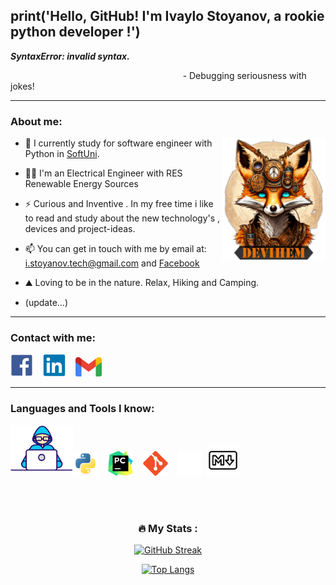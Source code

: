 ## print('Hello, GitHub! I'm Ivaylo Stoyanov, a rookie python developer !')
***SyntaxError: invalid syntax.***

 ‎ ‎‎‎ ‎ ‎‎‎ ‎ ‎  ‎ ‎‎‎ ‎ ‎ ‎‎‎ ‎ ‎ ‎‎‎ ‎ ‎ ‎‎‎ ‎ ‎ ‎‎‎  ‎ ‎‎‎ ‎ ‎‎‎ ‎ ‎ ‎‎‎ ‎ ‎ ‎‎‎ ‎ ‎ ‎ ‎‎‎ ‎‎‎‎ ‎ ‎ ‎‎‎‎‎‎ ‎ ‎ ‎‎‎ ‎‎‎ ‎ ‎ ‎‎‎ ‎ ‎ ‎‎‎ ‎ ‎ ‎‎‎ ‎ ‎ ‎‎‎ ‎ ‎ ‎ ‎ ‎ ‎‎‎ ‎ ‎ ‎‎‎ ‎ ‎‎ ‎ ‎‎‎ ‎ ‎ ‎‎‎ ‎ ‎ ‎‎‎ ‎ ‎ ‎‎‎ ‎ ‎ ‎‎‎ ‎ ‎ ‎‎‎ ‎ ‎ ‎‎‎ ‎ ‎ ‎‎‎ ‎ ‎ ‎‎‎ ‎ ‎ ‎‎‎ ‎ ‎ ‎‎‎ ‎ ‎ ‎‎‎ ‎ ‎ ‎‎‎ ‎ ‎ ‎‎‎ ‎ ‎ ‎‎‎ ‎ ‎ ‎‎‎- Debugging seriousness with jokes! 

---

### About me:


<img width="33%" align="right" alt="Devihem Missing Photo" src="https://github.com/Devihem/Devihem/blob/main/background_github.png" />




- 🔭 I currently study for software engineer with Python in [SoftUni](https://softuni.bg/curriculum).

- 👨‍🎓 I'm an Electrical Engineer with RES Renewable Energy Sources
 
- ⚡ Curious and Inventive . In my free time i like to read and study about the new technology's , devices and project-ideas.

-  📫 You can get in touch with me by email at: i.stoyanov.tech@gmail.com and [Facebook](https://www.facebook.com/Devihem7)

- ⛰️ Loving to be in the nature. Relax, Hiking and Camping.

- (update...)

---

### Contact with me:

[<img alt="FACEBOOK" width="36px" src="https://raw.githubusercontent.com/Devihem/Devihem/a643ded9881161d53addf4101c8e4fd54e47e094/icons/facebook-plain%20(1).svg" >](https://www.facebook.com/Devihem7/)&nbsp;
&nbsp;
[<img alt="LINKEDIN" width="36px" src="https://raw.githubusercontent.com/Devihem/Devihem/a643ded9881161d53addf4101c8e4fd54e47e094/icons/linkedin-original.svg" >](https://www.linkedin.com/in/ivaylo-stoyanov-731b9722a/)&nbsp;
&nbsp;
[<img alt="GMAIL" width="42px" src="https://raw.githubusercontent.com/Devihem/Devihem/a643ded9881161d53addf4101c8e4fd54e47e094/icons/google-gmail.svg" >](mailto:i.stoyanov.tech@gmail.com)&nbsp;
&nbsp;


---

### Languages and Tools I know:

<img align="left" alt="html tag image" src="https://raw.githubusercontent.com/Devihem/Devihem/main/icons/Developer.gif" width="100">&nbsp;&nbsp;

<img alt="PYTHON" width="40px" src="https://raw.githubusercontent.com/Devihem/Devihem/0701e5483797846b8adde4b270568d0244b53b03/icons/python-original.svg" />&nbsp;
&nbsp;
<img alt="PYCHARM" width="40px" src="https://raw.githubusercontent.com/Devihem/Devihem/0701e5483797846b8adde4b270568d0244b53b03/icons/pycharm.svg" />&nbsp;
&nbsp;
<img alt="GIT" width="40px" src="https://raw.githubusercontent.com/Devihem/Devihem/0701e5483797846b8adde4b270568d0244b53b03/icons/git.svg"/>&nbsp;
&nbsp;
<img  alt="GITHUB" width="40px" src="https://raw.githubusercontent.com/Devihem/Devihem/main/icons/github.png" />&nbsp;
<img  alt="MARKDOWN" width="50px" src="https://raw.githubusercontent.com/Devihem/Devihem/main/icons/markdown.png"/>&nbsp;
&nbsp;


<br />
<br />

<div id="stats" align="center">
 
### :fire: My Stats :
[![GitHub Streak](http://github-readme-streak-stats.herokuapp.com?user=Devihem&theme=dark&background=000000)](https://git.io/streak-stats)
 
[![Top Langs](https://github-readme-stats.vercel.app/api/top-langs/?username=Devihem&layout=compact&theme=vision-friendly-dark)](https://github.com/anuraghazra/github-readme-stats)
